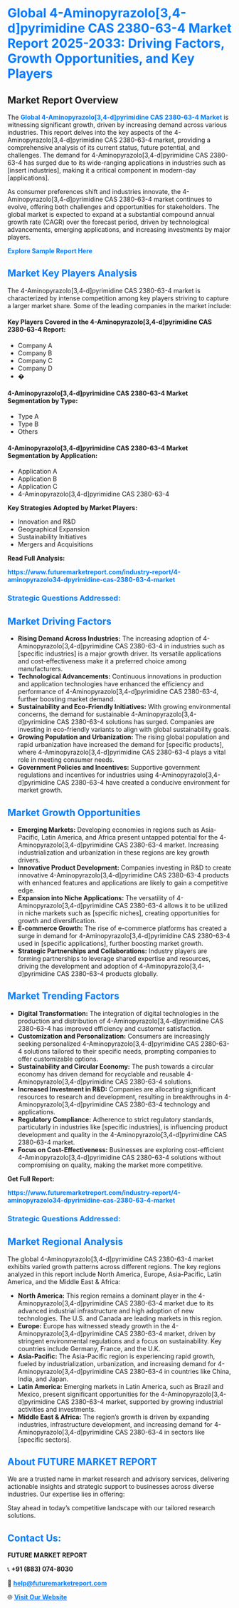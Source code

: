<h1 style="color: #007BFF;">Global 4-Aminopyrazolo[3,4-d]pyrimidine CAS 2380-63-4 Market Report 2025-2033: Driving Factors, Growth Opportunities, and Key Players</h1>

<section id="overview">
<h2>Market Report Overview</h2>
<p>The <a href="https://www.futuremarketreport.com/industry-report/4-aminopyrazolo34-dpyrimidine-cas-2380-63-4-market" style="color: #007BFF; text-decoration: none;"><strong>Global 4-Aminopyrazolo[3,4-d]pyrimidine CAS 2380-63-4 Market</strong></a> is witnessing significant growth, driven by increasing demand across various industries. This report delves into the key aspects of the 4-Aminopyrazolo[3,4-d]pyrimidine CAS 2380-63-4 market, providing a comprehensive analysis of its current status, future potential, and challenges. The demand for 4-Aminopyrazolo[3,4-d]pyrimidine CAS 2380-63-4 has surged due to its wide-ranging applications in industries such as [insert industries], making it a critical component in modern-day [applications].</p>
<p>As consumer preferences shift and industries innovate, the 4-Aminopyrazolo[3,4-d]pyrimidine CAS 2380-63-4 market continues to evolve, offering both challenges and opportunities for stakeholders. The global market is expected to expand at a substantial compound annual growth rate (CAGR) over the forecast period, driven by technological advancements, emerging applications, and increasing investments by major players.</p>
</section>

<section id="overview">
<p><a href="https://www.futuremarketreport.com/request-sample/reportId=119776" style="color: #007BFF; text-decoration: none;"><strong>Explore Sample Report Here</strong></a></p>
</section>

<section id="key-players">
<h2 style="color: #007BFF;">Market Key Players Analysis</h2>
<p>The 4-Aminopyrazolo[3,4-d]pyrimidine CAS 2380-63-4 market is characterized by intense competition among key players striving to capture a larger market share. Some of the leading companies in the market include:</p>
<h4>Key Players Covered in the 4-Aminopyrazolo[3,4-d]pyrimidine CAS 2380-63-4 Report:</h4>
<ul><li>Company A</li><li>Company B</li><li>Company C</li><li>Company D</li><li>�</li></ul>
<h4>4-Aminopyrazolo[3,4-d]pyrimidine CAS 2380-63-4 Market Segmentation by Type:</h4>
<ul><li>Type A</li><li>Type B</li><li>Others</li></ul>

<h4>4-Aminopyrazolo[3,4-d]pyrimidine CAS 2380-63-4 Market Segmentation by Application:</h4>
<ul><li>Application A</li><li>Application B</li><li>Application C</li><li>4-Aminopyrazolo[3,4-d]pyrimidine CAS 2380-63-4</li></ul>
<p><strong>Key Strategies Adopted by Market Players:</strong></p>
<ul>
<li>Innovation and R&D</li>
<li>Geographical Expansion</li>
<li>Sustainability Initiatives</li>
<li>Mergers and Acquisitions</li>
</ul>
</section>

<section>
<p><strong>Read Full Analysis: </strong></p><a href="https://www.futuremarketreport.com/industry-report/4-aminopyrazolo34-dpyrimidine-cas-2380-63-4-market" style="color: #007BFF; text-decoration: none;"><strong>https://www.futuremarketreport.com/industry-report/4-aminopyrazolo34-dpyrimidine-cas-2380-63-4-market</strong></a>
<h3 style="color: #007BFF;">Strategic Questions Addressed:</h3>
</section>

<section id="driving-factors">
<h2 style="color: #007BFF;">Market Driving Factors</h2>
<ul>
<li><strong>Rising Demand Across Industries:</strong> The increasing adoption of 4-Aminopyrazolo[3,4-d]pyrimidine CAS 2380-63-4 in industries such as [specific industries] is a major growth driver. Its versatile applications and cost-effectiveness make it a preferred choice among manufacturers.</li>
<li><strong>Technological Advancements:</strong> Continuous innovations in production and application technologies have enhanced the efficiency and performance of 4-Aminopyrazolo[3,4-d]pyrimidine CAS 2380-63-4, further boosting market demand.</li>
<li><strong>Sustainability and Eco-Friendly Initiatives:</strong> With growing environmental concerns, the demand for sustainable 4-Aminopyrazolo[3,4-d]pyrimidine CAS 2380-63-4 solutions has surged. Companies are investing in eco-friendly variants to align with global sustainability goals.</li>
<li><strong>Growing Population and Urbanization:</strong> The rising global population and rapid urbanization have increased the demand for [specific products], where 4-Aminopyrazolo[3,4-d]pyrimidine CAS 2380-63-4 plays a vital role in meeting consumer needs.</li>
<li><strong>Government Policies and Incentives:</strong> Supportive government regulations and incentives for industries using 4-Aminopyrazolo[3,4-d]pyrimidine CAS 2380-63-4 have created a conducive environment for market growth.</li>
</ul>
</section>

<section id="growth-opportunities">
<h2 style="color: #007BFF;">Market Growth Opportunities</h2>
<ul>
<li><strong>Emerging Markets:</strong> Developing economies in regions such as Asia-Pacific, Latin America, and Africa present untapped potential for the 4-Aminopyrazolo[3,4-d]pyrimidine CAS 2380-63-4 market. Increasing industrialization and urbanization in these regions are key growth drivers.</li>
<li><strong>Innovative Product Development:</strong> Companies investing in R&D to create innovative 4-Aminopyrazolo[3,4-d]pyrimidine CAS 2380-63-4 products with enhanced features and applications are likely to gain a competitive edge.</li>
<li><strong>Expansion into Niche Applications:</strong> The versatility of 4-Aminopyrazolo[3,4-d]pyrimidine CAS 2380-63-4 allows it to be utilized in niche markets such as [specific niches], creating opportunities for growth and diversification.</li>
<li><strong>E-commerce Growth:</strong> The rise of e-commerce platforms has created a surge in demand for 4-Aminopyrazolo[3,4-d]pyrimidine CAS 2380-63-4 used in [specific applications], further boosting market growth.</li>
<li><strong>Strategic Partnerships and Collaborations:</strong> Industry players are forming partnerships to leverage shared expertise and resources, driving the development and adoption of 4-Aminopyrazolo[3,4-d]pyrimidine CAS 2380-63-4 products globally.</li>
</ul>
</section>

<section id="trending-factors">
<h2 style="color: #007BFF;">Market Trending Factors</h2>
<ul>
<li><strong>Digital Transformation:</strong> The integration of digital technologies in the production and distribution of 4-Aminopyrazolo[3,4-d]pyrimidine CAS 2380-63-4 has improved efficiency and customer satisfaction.</li>
<li><strong>Customization and Personalization:</strong> Consumers are increasingly seeking personalized 4-Aminopyrazolo[3,4-d]pyrimidine CAS 2380-63-4 solutions tailored to their specific needs, prompting companies to offer customizable options.</li>
<li><strong>Sustainability and Circular Economy:</strong> The push towards a circular economy has driven demand for recyclable and reusable 4-Aminopyrazolo[3,4-d]pyrimidine CAS 2380-63-4 solutions.</li>
<li><strong>Increased Investment in R&D:</strong> Companies are allocating significant resources to research and development, resulting in breakthroughs in 4-Aminopyrazolo[3,4-d]pyrimidine CAS 2380-63-4 technology and applications.</li>
<li><strong>Regulatory Compliance:</strong> Adherence to strict regulatory standards, particularly in industries like [specific industries], is influencing product development and quality in the 4-Aminopyrazolo[3,4-d]pyrimidine CAS 2380-63-4 market.</li>
<li><strong>Focus on Cost-Effectiveness:</strong> Businesses are exploring cost-efficient 4-Aminopyrazolo[3,4-d]pyrimidine CAS 2380-63-4 solutions without compromising on quality, making the market more competitive.</li>
</ul>
</section>

<section>
<p><strong>Get Full Report: </strong></p><a href="https://www.futuremarketreport.com/industry-report/4-aminopyrazolo34-dpyrimidine-cas-2380-63-4-market" style="color: #007BFF; text-decoration: none;"><strong>https://www.futuremarketreport.com/industry-report/4-aminopyrazolo34-dpyrimidine-cas-2380-63-4-market</strong></a>
<h3 style="color: #007BFF;">Strategic Questions Addressed:</h3>
</section>


<section id="regional-analysis">
<h2 style="color: #007BFF;">Market Regional Analysis</h2>
<p>The global 4-Aminopyrazolo[3,4-d]pyrimidine CAS 2380-63-4 market exhibits varied growth patterns across different regions. The key regions analyzed in this report include North America, Europe, Asia-Pacific, Latin America, and the Middle East & Africa:</p>
<ul>
<li><strong>North America:</strong> This region remains a dominant player in the 4-Aminopyrazolo[3,4-d]pyrimidine CAS 2380-63-4 market due to its advanced industrial infrastructure and high adoption of new technologies. The U.S. and Canada are leading markets in this region.</li>
<li><strong>Europe:</strong> Europe has witnessed steady growth in the 4-Aminopyrazolo[3,4-d]pyrimidine CAS 2380-63-4 market, driven by stringent environmental regulations and a focus on sustainability. Key countries include Germany, France, and the U.K.</li>
<li><strong>Asia-Pacific:</strong> The Asia-Pacific region is experiencing rapid growth, fueled by industrialization, urbanization, and increasing demand for 4-Aminopyrazolo[3,4-d]pyrimidine CAS 2380-63-4 in countries like China, India, and Japan.</li>
<li><strong>Latin America:</strong> Emerging markets in Latin America, such as Brazil and Mexico, present significant opportunities for the 4-Aminopyrazolo[3,4-d]pyrimidine CAS 2380-63-4 market, supported by growing industrial activities and investments.</li>
<li><strong>Middle East & Africa:</strong> The region’s growth is driven by expanding industries, infrastructure development, and increasing demand for 4-Aminopyrazolo[3,4-d]pyrimidine CAS 2380-63-4 in sectors like [specific sectors].</li>
</ul>
</section>

<footer>
<h2 style="color: #007BFF;">About FUTURE MARKET REPORT</h2>
<p>We are a trusted name in market research and advisory services, delivering actionable insights and strategic support to businesses across diverse industries. Our expertise lies in offering:</p>

<p>Stay ahead in today’s competitive landscape with our tailored research solutions.</p>

<h2 style="color: #007BFF;">Contact Us:</h2>
<p><strong>FUTURE MARKET REPORT</strong></p>
<p>📞 <strong>+91 (883) 074-8030</strong></p>
<p>📧 <strong><a href="mailto:help@futuremarketreport.com" style="color: #007BFF;">help@futuremarketreport.com</a></strong></p>
<p>🌐 <strong><a href="https://www.futuremarketreport.com/" style="color: #007BFF;">Visit Our Website</a></strong></p>
</footer>